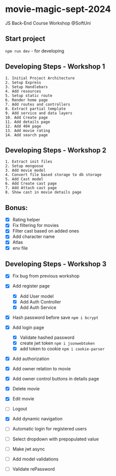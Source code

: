 # movie-magic-sept-2024
JS Back-End Course Workshop @SoftUni

## Start project
`npm run dev` - for developing

## Developing Steps - Workshop 1
    1. Initial Project Architecture
    2. Setup Express
    3. Setup Handlebars
    4. Add resources
    5. Setup static route
    6. Render home page
    7. Add routes and controllers
    8. Extract partial template
    9. Add service and data layers
    10. Add Create page
    11. Add details page
    12. Add 404 page
    13. Add movie rating
    14. Add search page

## Developing Steps - Workshop 2
    1. Extract init files
    2. Setup mongoose
    3. Add movie model
    4. Convert file based storage to db storage
    5. Add Cast model
    6. Add Create cast page
    7. Add Attach cast page
    8. Show cast in movie details page

## Bonus:
- [x] Rating helper
- [x] Fix filtering for movies
- [x] Filter cast based on added ones
- [X] Add character name
- [X] Atlas
- [X] env file

## Developing Steps - Workshop 3
- [X] Fix bug from previous workshop
- [x] Add register page
    - [X] Add User model
    - [X] Add Auth Controller
    - [X] Add Auth Service
- [X] Hash password before save `npm i bcrypt`
- [X] Add login page
    - [x] Validate hashed password
    - [x] create jwt token `npm i jsonwebtoken`
    - [X] add token to cookie `npm i cookie-parser`
- [X] Add authorization
- [X] Add owner relation to movie
- [x] Add owner control buttons in details page
- [X] Delete movie
- [X] Edit movie
- [ ] Logout
- [X] Add dynamic navigation
 
- [ ] Automatic login for registered users
- [ ] Select dropdown with prepopulated value
- [ ] Make jwt async

- [ ] Add model validations
- [ ] Validate rePassword
